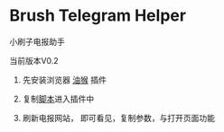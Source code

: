 # Brush Telegram Helper

小刷子电报助手

当前版本V0.2

1. 先安装浏览器 [油猴](https://chromewebstore.google.com/detail/tampermonkey/dhdgffkkebhmkfjojejmpbldmpobfkfo) 插件

2. 复制[脚本](https://github.com/Brush-Bot/brush-telegram-helper)进入插件中

3. 刷新电报网站， 即可看见，复制参数，与打开页面功能
